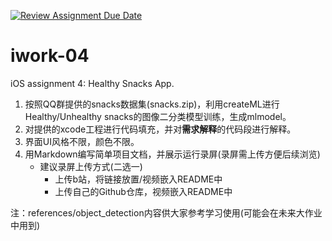 [![Review Assignment Due Date](https://classroom.github.com/assets/deadline-readme-button-24ddc0f5d75046c5622901739e7c5dd533143b0c8e959d652212380cedb1ea36.svg)](https://classroom.github.com/a/QjCrR0Eo)
# iwork-04
iOS assignment 4: Healthy Snacks App.

1. 按照QQ群提供的snacks数据集(snacks.zip)，利用createML进行Healthy/Unhealthy snacks的图像二分类模型训练，生成mlmodel。
2. 对提供的xcode工程进行代码填充，并对**需求解释**的代码段进行解释。
3. 界面UI风格不限，颜色不限。
4. 用Markdown编写简单项目文档，并展示运行录屏(录屏需上传方便后续浏览)
    - 建议录屏上传方式(二选一)
        - 上传b站，将链接放置/视频嵌入README中
        - 上传自己的Github仓库，视频嵌入README中

注：references/object_detection内容供大家参考学习使用(可能会在未来大作业中用到)
